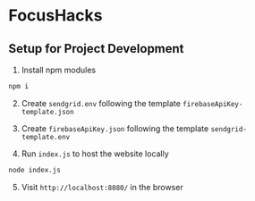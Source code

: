 # FocusHacks

## Setup for Project Development
1. Install npm modules
```bash
npm i
```
2. Create ```sendgrid.env``` following the template ```firebaseApiKey-template.json```

3. Create ```firebaseApiKey.json``` following the template ```sendgrid-template.env```

4. Run ```index.js``` to host the website locally
```bash
node index.js
```

5. Visit ```http://localhost:8080/``` in the browser